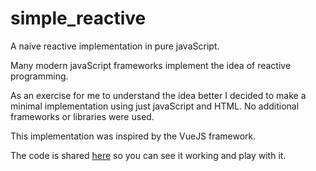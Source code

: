 # simple_reactive
A naive reactive implementation in pure javaScript.


Many modern javaScript frameworks implement the idea of reactive programming.

As an exercise for me to understand the idea better I decided to make a minimal implementation using just javaScript and HTML.  No additional frameworks or libraries were used.

This implementation was inspired by the VueJS framework.


The code is shared [here](https://playcode.io/2215603) so you can see it working and play with it.


